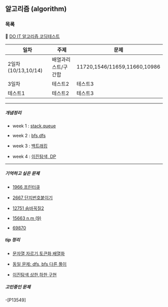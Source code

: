 ## 알고리즘 (algorithm)
### 목록

💭 [DO IT 알고리즘 코딩테스트](https://github.com/doitcodingtest/java)

| 일차               | 주제         | 문제                           |
|------------------|------------|------------------------------|
| 2일차(10/13,10/14) | 배열과리스트/구간합 | 11720,1546/11659,11660,10986 |
| 3일차              | 테스트2       | 테스트3                         |
| 테스트1             | 테스트2       | 테스트3                         |

---

##### 개념정리

- week 1 : [stack,queue](https://github.com/Hyeri1ee/algorithm-8.19-/blob/master/src/week1/day1/stack%2Cqueue.md)

- week 2 : [bfs,dfs](https://github.com/Hyeri1ee/algorithm-8.19-/blob/master/src/week2/day1/bfs%2Cdfs.md)

- week 3 : [백트래킹](https://clear-wax-441.notion.site/3-1bcf0f2952714576b7c85345789320fd)

- week 4 : [이진탐색, DP](https://github.com/Hyeri1ee/algorithm-8.19-/blob/master/src/week4/day1/DP_binary.md)

----
##### 기억하고 싶은 문제

- [1966 프린터큐](https://github.com/Hyeri1ee/algorithm-8.19-/blob/master/src/week1/day5/%EB%B0%9C%ED%91%9C.md)

- [2667 단지번호붙이기](https://github.com/Hyeri1ee/algorithm-8.19-/blob/master/src/week2/day2/P2667.md)

- [12751 숨바꼭질2](https://github.com/Hyeri1ee/algorithm-8.19-/blob/master/src/week2/day5/P1697.md)

- [15663 n,m (9)](https://github.com/Hyeri1ee/algorithm-8.19-/blob/master/src/week3/day2/P15663.md)

- [69870]()
##### tip 정리

- [문자열 자르기,토큰화,배열화](https://github.com/Hyeri1ee/algorithm-8.19-/blob/master/src/week1/day6/P9093.md)

- [동일 문제: dfs, bfs 다른 풀이](https://github.com/Hyeri1ee/algorithm-8.19-/blob/master/src/week2/day4/P1012.md)

- [이진탐색 상한,하한 구현](https://github.com/Hyeri1ee/algorithm-8.19-/blob/master/src/week4/day1/Re_BinarySearch.java)

##### 고민중인 문제

-[P13549]